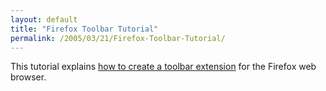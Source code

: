 ```yaml
---
layout: default
title: "Firefox Toolbar Tutorial"
permalink: /2005/03/21/Firefox-Toolbar-Tutorial/
---
```


This tutorial explains <a href="http://www.borngeek.com/firefox/tutorial/" target="_blank">how to create a toolbar extension</a> for the Firefox
web browser.